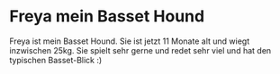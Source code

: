 # Freya mein Basset Hound

Freya ist mein Basset Hound. Sie ist jetzt 11 Monate alt und wiegt inzwischen 25kg. Sie spielt sehr gerne und redet sehr viel und hat den typischen Basset-Blick :)


